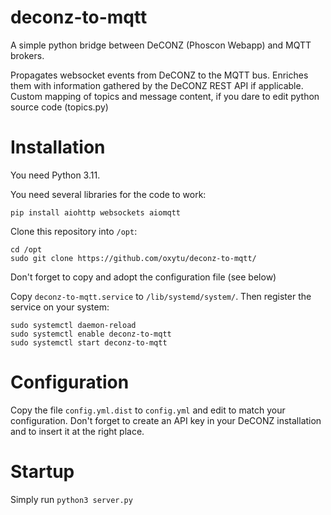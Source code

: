 # deconz-to-mqtt

A simple python bridge between DeCONZ (Phoscon Webapp) and MQTT brokers.

Propagates websocket events from DeCONZ to the MQTT bus. Enriches them with
information gathered by the DeCONZ REST API if applicable. Custom mapping of
topics and message content, if you dare to edit python source code (topics.py)


# Installation

You need Python 3.11.

You need several libraries for the code to work:

```pip install aiohttp websockets aiomqtt```

Clone this repository into ```/opt```:

```
cd /opt
sudo git clone https://github.com/oxytu/deconz-to-mqtt/
```

Don't forget to copy and adopt the configuration file (see below)

Copy ```deconz-to-mqtt.service``` to ```/lib/systemd/system/```. Then register the service on your system:

```
sudo systemctl daemon-reload
sudo systemctl enable deconz-to-mqtt
sudo systemctl start deconz-to-mqtt
```

# Configuration

Copy the file ```config.yml.dist``` to ```config.yml``` and edit to match your
configuration. Don't forget to create an API key in your DeCONZ installation
and to insert it at the right place.


# Startup

Simply run ```python3 server.py```
